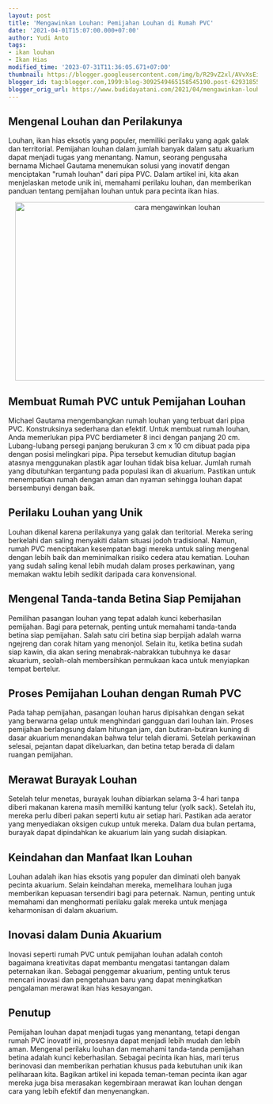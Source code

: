 ```yaml
---
layout: post
title: 'Mengawinkan Louhan: Pemijahan Louhan di Rumah PVC'
date: '2021-04-01T15:07:00.000+07:00'
author: Yudi Anto
tags:
- ikan louhan
- Ikan Hias
modified_time: '2023-07-31T11:36:05.671+07:00'
thumbnail: https://blogger.googleusercontent.com/img/b/R29vZ2xl/AVvXsEiIqgWUYQMmkzHziPZamPwURpTCuD-whSCoR-GJbHQuDsR5FkoS4STLO0_KfmLQOEnaqR5cFdInNGzs-_dYiZSAlwrBDNLosE-ZOuqL7YZLNi2YtOwj_HU17rPjxJmRDhI7MXWZgD4jT2WJcbLm4yBOzyM4NriH5U3YJMGiIMmQlczG3D0hJ9s48DwaY_j4/s72-w640-c-h360/louhan(1).jpg
blogger_id: tag:blogger.com,1999:blog-3092549465158545190.post-6293185509662566106
blogger_orig_url: https://www.budidayatani.com/2021/04/mengawinkan-louhan-bersemi-kasih-di.html
---
```


<h2>Mengenal Louhan dan Perilakunya</h2><p>Louhan, ikan hias eksotis yang populer, memiliki perilaku yang agak galak dan territorial. Pemijahan louhan dalam jumlah banyak dalam satu akuarium dapat menjadi tugas yang menantang. Namun, seorang pengusaha bernama Michael Gautama menemukan solusi yang inovatif dengan menciptakan "rumah louhan" dari pipa PVC. Dalam artikel ini, kita akan menjelaskan metode unik ini, memahami perilaku louhan, dan memberikan panduan tentang pemijahan louhan untuk para pecinta ikan hias.</p><div class="separator" style="clear: both; text-align: center;"><a href="https://blogger.googleusercontent.com/img/b/R29vZ2xl/AVvXsEiIqgWUYQMmkzHziPZamPwURpTCuD-whSCoR-GJbHQuDsR5FkoS4STLO0_KfmLQOEnaqR5cFdInNGzs-_dYiZSAlwrBDNLosE-ZOuqL7YZLNi2YtOwj_HU17rPjxJmRDhI7MXWZgD4jT2WJcbLm4yBOzyM4NriH5U3YJMGiIMmQlczG3D0hJ9s48DwaY_j4/s2133/louhan(1).jpg" imageanchor="1" style="margin-left: 1em; margin-right: 1em;"><img alt="cara mengawinkan louhan" border="0" data-original-height="1200" data-original-width="2133" height="360" src="https://blogger.googleusercontent.com/img/b/R29vZ2xl/AVvXsEiIqgWUYQMmkzHziPZamPwURpTCuD-whSCoR-GJbHQuDsR5FkoS4STLO0_KfmLQOEnaqR5cFdInNGzs-_dYiZSAlwrBDNLosE-ZOuqL7YZLNi2YtOwj_HU17rPjxJmRDhI7MXWZgD4jT2WJcbLm4yBOzyM4NriH5U3YJMGiIMmQlczG3D0hJ9s48DwaY_j4/w640-h360/louhan(1).jpg" width="640" /></a></div><h2>Membuat Rumah PVC untuk Pemijahan Louhan</h2><p>Michael Gautama mengembangkan rumah louhan yang terbuat dari pipa PVC. Konstruksinya sederhana dan efektif. Untuk membuat rumah louhan, Anda memerlukan pipa PVC berdiameter 8 inci dengan panjang 20 cm. Lubang-lubang persegi panjang berukuran 3 cm x 10 cm dibuat pada pipa dengan posisi melingkari pipa. Pipa tersebut kemudian ditutup bagian atasnya menggunakan plastik agar louhan tidak bisa keluar. Jumlah rumah yang dibutuhkan tergantung pada populasi ikan di akuarium. Pastikan untuk menempatkan rumah dengan aman dan nyaman sehingga louhan dapat bersembunyi dengan baik.</p><h2>Perilaku Louhan yang Unik</h2><p>Louhan dikenal karena perilakunya yang galak dan teritorial. Mereka sering berkelahi dan saling menyakiti dalam situasi jodoh tradisional. Namun, rumah PVC menciptakan kesempatan bagi mereka untuk saling mengenal dengan lebih baik dan meminimalkan risiko cedera atau kematian. Louhan yang sudah saling kenal lebih mudah dalam proses perkawinan, yang memakan waktu lebih sedikit daripada cara konvensional.</p><h2>Mengenal Tanda-tanda Betina Siap Pemijahan</h2><p>Pemilihan pasangan louhan yang tepat adalah kunci keberhasilan pemijahan. Bagi para peternak, penting untuk memahami tanda-tanda betina siap pemijahan. Salah satu ciri betina siap berpijah adalah warna ngejreng dan corak hitam yang menonjol. Selain itu, ketika betina sudah siap kawin, dia akan sering menabrak-nabrakkan tubuhnya ke dasar akuarium, seolah-olah membersihkan permukaan kaca untuk menyiapkan tempat bertelur.</p><h2>Proses Pemijahan Louhan dengan Rumah PVC</h2><p>Pada tahap pemijahan, pasangan louhan harus dipisahkan dengan sekat yang berwarna gelap untuk menghindari gangguan dari louhan lain. Proses pemijahan berlangsung dalam hitungan jam, dan butiran-butiran kuning di dasar akuarium menandakan bahwa telur telah dierami. Setelah perkawinan selesai, pejantan dapat dikeluarkan, dan betina tetap berada di dalam ruangan pemijahan.</p><h2>Merawat Burayak Louhan</h2><p>Setelah telur menetas, burayak louhan dibiarkan selama 3-4 hari tanpa diberi makanan karena masih memiliki kantung telur (yolk sack). Setelah itu, mereka perlu diberi pakan seperti kutu air setiap hari. Pastikan ada aerator yang menyediakan oksigen cukup untuk mereka. Dalam dua bulan pertama, burayak dapat dipindahkan ke akuarium lain yang sudah disiapkan.</p><h2>Keindahan dan Manfaat Ikan Louhan</h2><p>Louhan adalah ikan hias eksotis yang populer dan diminati oleh banyak pecinta akuarium. Selain keindahan mereka, memelihara louhan juga memberikan kepuasan tersendiri bagi para peternak. Namun, penting untuk memahami dan menghormati perilaku galak mereka untuk menjaga keharmonisan di dalam akuarium.</p><h2>Inovasi dalam Dunia Akuarium</h2><p>Inovasi seperti rumah PVC untuk pemijahan louhan adalah contoh bagaimana kreativitas dapat membantu mengatasi tantangan dalam peternakan ikan. Sebagai penggemar akuarium, penting untuk terus mencari inovasi dan pengetahuan baru yang dapat meningkatkan pengalaman merawat ikan hias kesayangan.</p><h2>Penutup</h2><p>Pemijahan louhan dapat menjadi tugas yang menantang, tetapi dengan rumah PVC inovatif ini, prosesnya dapat menjadi lebih mudah dan lebih aman. Mengenal perilaku louhan dan memahami tanda-tanda pemijahan betina adalah kunci keberhasilan. Sebagai pecinta ikan hias, mari terus berinovasi dan memberikan perhatian khusus pada kebutuhan unik ikan peliharaan kita. Bagikan artikel ini kepada teman-teman pecinta ikan agar mereka juga bisa merasakan kegembiraan merawat ikan louhan dengan cara yang lebih efektif dan menyenangkan.</p>